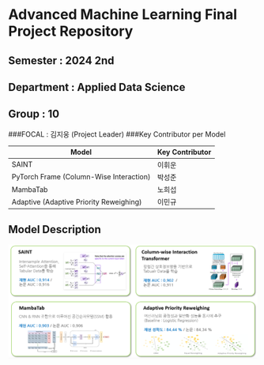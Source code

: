 # Advanced Machine Learning Final Project Repository
  
## Semester : 2024 2nd  
## Department : Applied Data Science  
## Group : 10  

###FOCAL : 김지웅 (Project Leader)
###Key Contributor per Model

  | Model      | Key Contributor  |
  |----------------------------------------|------------------|
  | SAINT                                  | 이휘운          |
  | PyTorch Frame (Column-Wise Interaction)| 박성준          |
  | MambaTab                               | 노희섭          |
  | Adaptive (Adaptive Priority Reweighing)| 이민규          |

## Model Description

![alt text](readme_image/image-1.png)  

